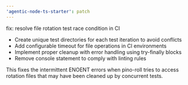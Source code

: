 ```yaml
---
'agentic-node-ts-starter': patch
---
```


fix: resolve file rotation test race condition in CI

- Create unique test directories for each test iteration to avoid conflicts
- Add configurable timeout for file operations in CI environments
- Implement proper cleanup with error handling using try-finally blocks
- Remove console statement to comply with linting rules

This fixes the intermittent ENOENT errors when pino-roll tries to access
rotation files that may have been cleaned up by concurrent tests.

